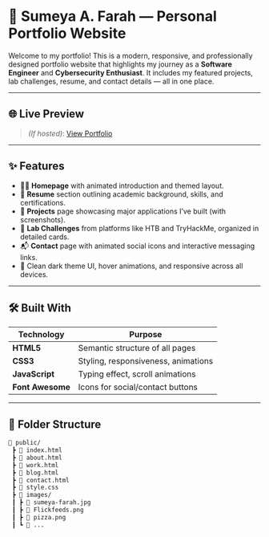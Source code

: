 # 💼 Sumeya A. Farah — Personal Portfolio Website

Welcome to my portfolio! This is a modern, responsive, and professionally designed portfolio website that highlights my journey as a **Software Engineer** and **Cybersecurity Enthusiast**. It includes my featured projects, lab challenges, resume, and contact details — all in one place.

---

## 🌐 Live Preview

> *(If hosted)*: [View Portfolio](https://your-portfolio-link.com)

---

## ✨ Features

- 🧑‍💻 **Homepage** with animated introduction and themed layout.
- 📄 **Resume** section outlining academic background, skills, and certifications.
- 🚀 **Projects** page showcasing major applications I’ve built (with screenshots).
- 🔐 **Lab Challenges** from platforms like HTB and TryHackMe, organized in detailed cards.
- 📬 **Contact** page with animated social icons and interactive messaging links.
- 🎨 Clean dark theme UI, hover animations, and responsive across all devices.

---

## 🛠️ Built With

| Technology      | Purpose                              |
|-----------------|---------------------------------------|
| **HTML5**       | Semantic structure of all pages       |
| **CSS3**        | Styling, responsiveness, animations   |
| **JavaScript**  | Typing effect, scroll animations      |
| **Font Awesome**| Icons for social/contact buttons      |

---

## 📁 Folder Structure

```bash
📂 public/
 ┣ 📄 index.html
 ┣ 📄 about.html
 ┣ 📄 work.html
 ┣ 📄 blog.html
 ┣ 📄 contact.html
 ┣ 📄 style.css
 ┣ 📂 images/
 ┃ ┣ 📄 sumeya-farah.jpg
 ┃ ┣ 📄 Flickfeeds.png
 ┃ ┣ 📄 pizza.png
 ┃ ┗ 📄 ...
